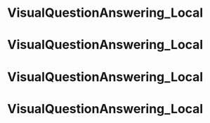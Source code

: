 # VisualQuestionAnswering_Local
# VisualQuestionAnswering_Local
# VisualQuestionAnswering_Local
# VisualQuestionAnswering_Local
